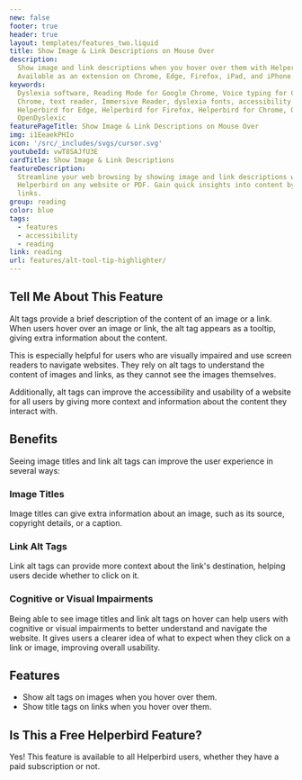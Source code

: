 ```yaml
---
new: false
footer: true
header: true
layout: templates/features_two.liquid
title: Show Image & Link Descriptions on Mouse Over
description:
  Show image and link descriptions when you hover over them with Helperbird on any website or PDF.
  Available as an extension on Chrome, Edge, Firefox, iPad, and iPhone.
keywords:
  Dyslexia software, Reading Mode for Google Chrome, Voice typing for Chrome, Text to speech for
  Chrome, text reader, Immersive Reader, dyslexia fonts, accessibility software, dyslexia software,
  Helperbird for Edge, Helperbird for Firefox, Helperbird for Chrome, Opendyslexic for Chrome,
  OpenDyslexic
featurePageTitle: Show Image & Link Descriptions on Mouse Over
img: i1EeaekPHIo
icon: '/src/_includes/svgs/cursor.svg'
youtubeId: vwT8SAJfU3E
cardTitle: Show Image & Link Descriptions
featureDescription:
  Streamline your web browsing by showing image and link descriptions when you hover over them with
  Helperbird on any website or PDF. Gain quick insights into content by hovering over images and
  links.
group: reading
color: blue
tags:
  - features
  - accessibility
  - reading
link: reading
url: features/alt-tool-tip-highlighter/
---
```


## Tell Me About This Feature

Alt tags provide a brief description of the content of an image or a link. When users hover over an
image or link, the alt tag appears as a tooltip, giving extra information about the content.

This is especially helpful for users who are visually impaired and use screen readers to navigate
websites. They rely on alt tags to understand the content of images and links, as they cannot see
the images themselves.

Additionally, alt tags can improve the accessibility and usability of a website for all users by
giving more context and information about the content they interact with.

## Benefits

Seeing image titles and link alt tags can improve the user experience in several ways:

### Image Titles

Image titles can give extra information about an image, such as its source, copyright details, or a
caption.

### Link Alt Tags

Link alt tags can provide more context about the link's destination, helping users decide whether to
click on it.

### Cognitive or Visual Impairments

Being able to see image titles and link alt tags on hover can help users with cognitive or visual
impairments to better understand and navigate the website. It gives users a clearer idea of what to
expect when they click on a link or image, improving overall usability.

## Features

- Show alt tags on images when you hover over them.
- Show title tags on links when you hover over them.

## Is This a Free Helperbird Feature?

Yes! This feature is available to all Helperbird users, whether they have a paid subscription or
not.
